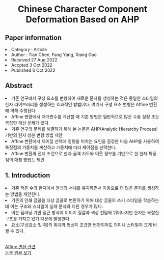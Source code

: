 <div align='center'>
    <h1>Chinese Character Component Deformation Based on AHP</h1>
</div>

<h2>Paper information</h2>
<li>Category : Article</li>
<li>Author : Tian Chen, Fang Yang, Xiang Gao</li>
<li>Received 27 Aug 2022</li>
<li>Accpted 3 Oct 2022</li>
<li>Published 6 Oct 2022</li>

<h2>Abstract</h2>
<li>기존 연구에서 구성 요소를 변형하여 새로운 문자를 생성하는 것은 동일한 스타일의 한자 라이브러리를 생성하는 효과적인 방법이다. 여기서 구성 요소 변형은 Affine 변환에 의해 수행된다.</li>
<li>Affine 변환에서 매개변수를 계산할 때 기존 방법은 일반적으로 많은 수동 설정 또는 복잡한 계산 문제가 있다.</li>
<li>기존 연구의 문제를 해결하기 위해 본 논문은 AHP(Analytic Hierarchy Process)기반의 한자 성분 변형 방법 제안</li>
<li>Affine 변환에서 제어점 선택에 영향을 미치는 요인을 결정한 다음 AHP를 사용하여 특징점의 가중치를 계산하고 가중치에 따라 제어점을 선택한다.</li>
<li>Affine 변환의 전제 조건으로 한자 골격 지도와 이웃 정보를 기반으로 한 한자 특징점의 매칭 방법도 제안</li>

<h2>1. Introduction</h2>
<li>기존 적은 수의 한자에서 원래의 서체를 유지하면서 자동으로 더 많은 문자를 생성하는 방법을 제안한다.</li>
<li>기존의 인쇄 글꼴을 대상 글꼴로 변환하기 위해 대상 글꼴의 쓰기 스타일을 학습하는데 이는 구조와 스타일이 실제 문자와 다른 경우가 많다.</li>
<li>이는 딥러닝 기반 접근 방식이 이미지 질감과 색상 전달에 뛰어나지만 한자는 복잡한 구조를 가지고 있기 때문에 발생한다.</li>
<li>요소(구성요소 및 획)의 위치와 형상이 조금만 변경되어도 의미나 스타일이 크게 바뀔 수 있다.</li>



<br>

<a href='https://kr.mathworks.com/discovery/affine-transformation.html'>Affine 변환 관련</a>
<br>
<a href='https://www.mdpi.com/2076-3417/12/19/10059'>논문 원본 보기</a>